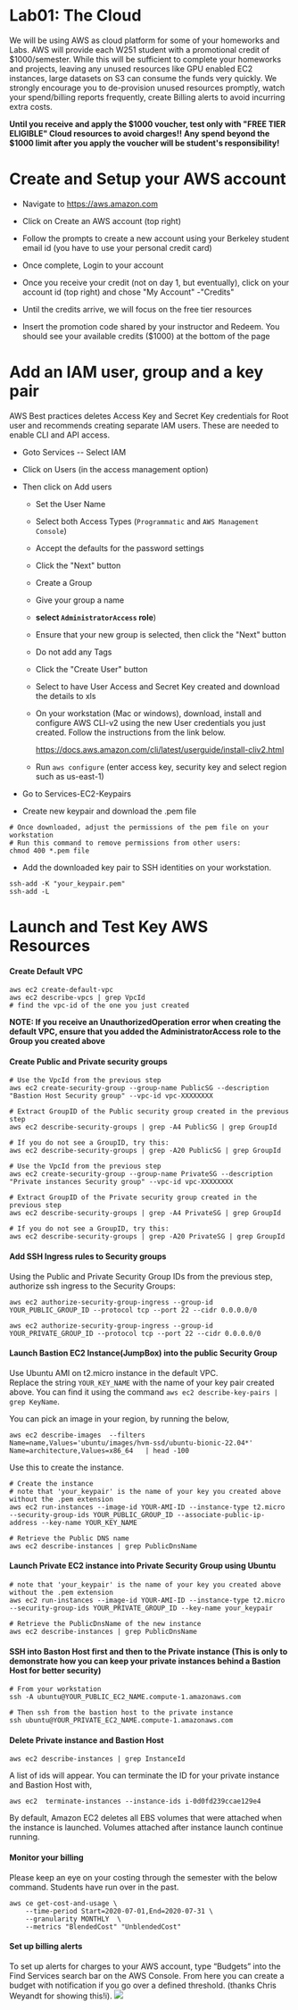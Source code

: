 # Lab01: The Cloud

We will be using AWS as cloud platform for some of your homeworks and
Labs. AWS will provide each W251 student with a promotional credit of
\$1000/semester. While this will be sufficient to complete your
homeworks and projects, leaving any unused resources like GPU enabled
EC2 instances, large datasets on S3 can consume the funds very quickly.
We strongly encourage you to de-provision unused resources promptly,
watch your spend/billing reports frequently, create Billing alerts to
avoid incurring extra costs.

**Until you receive and apply the \$1000 voucher, test only with "FREE TIER ELIGIBLE" Cloud resources to avoid charges!!**
**Any spend beyond the \$1000 limit after you apply the voucher will be student's responsibility!**

# Create and Setup your AWS account

-   Navigate to https://aws.amazon.com

-   Click on Create an AWS account (top right)

-   Follow the prompts to create a new account using your Berkeley
    student email id (you have to use your personal credit card)

-   Once complete, Login to your account

-   Once you receive your credit (not on day 1, but eventually), click on your account id (top right) and chose \"My Account\" -\"Credits\"

-   Until the credits arrive, we will focus on the free tier resources

-   Insert the promotion code shared by your instructor and Redeem. You
    should see your available credits (\$1000) at the bottom of the page

# Add an IAM user, group and a key pair

AWS Best practices deletes Access Key and Secret Key credentials for
Root user and recommends creating separate IAM users. These are needed
to enable CLI and API access.

-   Goto Services -- Select IAM

-   Click on Users (in the access management option)

-   Then click on Add users

    -   Set the User Name
    -   Select both Access Types (`Programmatic` and `AWS Management Console`)
    -   Accept the defaults for the password settings
    -   Click the "Next" button
    -   Create a Group
    -   Give your group a name
    -   **select `AdministratorAccess` role**)
    -   Ensure that your new group is selected, then click the "Next" button
    -   Do not add any Tags
    -   Click the "Create User" button
    -   Select to have User Access and Secret Key created and download
        the details to xls
    -   On your workstation (Mac or windows), download, install and configure
        AWS CLI-v2 using the new User credentials you just created.
        Follow the instructions from the link below.

        <https://docs.aws.amazon.com/cli/latest/userguide/install-cliv2.html>
        
    -   Run `aws configure` (enter access key, security key and select region such as us-east-1)

-  Go to Services-EC2-Keypairs

-  Create new keypair and download the .pem file
```
# Once downloaded, adjust the permissions of the pem file on your workstation
# Run this command to remove permissions from other users:
chmod 400 *.pem file 
```

-   Add the downloaded key pair to SSH identities on your workstation.
```
ssh-add -K "your_keypair.pem" 
ssh-add -L
```   

# Launch and Test Key AWS Resources

#### Create Default VPC
```
aws ec2 create-default-vpc
aws ec2 describe-vpcs | grep VpcId
# find the vpc-id of the one you just created
```
**NOTE: If you receive an UnauthorizedOperation error when creating the default VPC, ensure that you added the AdministratorAccess role to the Group you created above**

#### Create Public and Private security groups
```
# Use the VpcId from the previous step
aws ec2 create-security-group --group-name PublicSG --description "Bastion Host Security group" --vpc-id vpc-XXXXXXXX

# Extract GroupID of the Public security group created in the previous step
aws ec2 describe-security-groups | grep -A4 PublicSG | grep GroupId 

# If you do not see a GroupID, try this:
aws ec2 describe-security-groups | grep -A20 PublicSG | grep GroupId

# Use the VpcId from the previous step
aws ec2 create-security-group --group-name PrivateSG --description "Private instances Security group" --vpc-id vpc-XXXXXXXX

# Extract GroupID of the Private security group created in the previous step
aws ec2 describe-security-groups | grep -A4 PrivateSG | grep GroupId

# If you do not see a GroupID, try this:
aws ec2 describe-security-groups | grep -A20 PrivateSG | grep GroupId
```

#### Add SSH Ingress rules to Security groups
Using the Public and Private Security Group IDs from the previous step, authorize ssh ingress to the Security Groups:
```
aws ec2 authorize-security-group-ingress --group-id YOUR_PUBLIC_GROUP_ID --protocol tcp --port 22 --cidr 0.0.0.0/0

aws ec2 authorize-security-group-ingress --group-id YOUR_PRIVATE_GROUP_ID --protocol tcp --port 22 --cidr 0.0.0.0/0
```

#### Launch Bastion EC2 Instance(JumpBox) into the public Security Group
Use Ubuntu AMI on t2.micro instance in the default VPC.  
Replace the string `YOUR_KEY_NAME` with the name of your key pair created above. You can find it using the command `aws ec2 describe-key-pairs | grep KeyName`.


You can pick an image in your region, by running the below, 

```
aws ec2 describe-images  --filters  Name=name,Values='ubuntu/images/hvm-ssd/ubuntu-bionic-22.04*' Name=architecture,Values=x86_64   | head -100
```

Use this to create the instance. 

```
# Create the instance
# note that 'your_keypair' is the name of your key you created above without the .pem extension
aws ec2 run-instances --image-id YOUR-AMI-ID --instance-type t2.micro --security-group-ids YOUR_PUBLIC_GROUP_ID --associate-public-ip-address --key-name YOUR_KEY_NAME

# Retrieve the Public DNS name
aws ec2 describe-instances | grep PublicDnsName
```
   

#### Launch Private EC2 instance into Private Security Group using Ubuntu
```
# note that 'your_keypair' is the name of your key you created above without the .pem extension
aws ec2 run-instances --image-id YOUR-AMI-ID --instance-type t2.micro --security-group-ids YOUR_PRIVATE_GROUP_ID --key-name your_keypair

# Retrieve the PublicDnsName of the new instance
aws ec2 describe-instances | grep PublicDnsName

```
#### SSH into Baston Host first and then to the Private instance (This is only to demonstrate how you can keep your private instances behind a Bastion Host for better security)
```
# From your workstation
ssh -A ubuntu@YOUR_PUBLIC_EC2_NAME.compute-1.amazonaws.com

# Then ssh from the bastion host to the private instance
ssh ubuntu@YOUR_PRIVATE_EC2_NAME.compute-1.amazonaws.com
```

#### Delete Private instance and Bastion Host 
   
```
aws ec2 describe-instances | grep InstanceId
```
A list of ids will appear. You can terminate the ID for your private instance and Bastion Host with,
```
aws ec2  terminate-instances --instance-ids i-0d0fd239ccae129e4
```


By default, Amazon EC2 deletes all EBS volumes that were attached when the instance is launched. Volumes attached after instance launch continue running.


#### Monitor your billing
Please keep an eye on your costing through the semester with the below command. Students have run over in the past.    
```
aws ce get-cost-and-usage \
    --time-period Start=2020-07-01,End=2020-07-31 \
    --granularity MONTHLY  \
    --metrics "BlendedCost" "UnblendedCost"   
```
#### Set up billing alerts
To set up alerts for charges to your AWS account, type “Budgets” into the Find Services search bar on the AWS Console. From here you can create a budget with notification if you go over a defined threshold.
(thanks Chris Weyandt for showing this!i). 
![](figs/aws_budgets.png)
